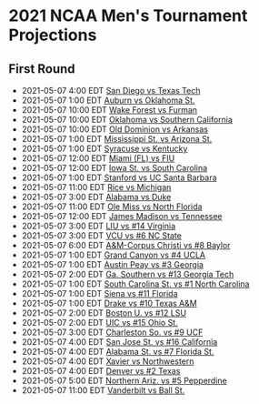 # 2021 NCAA Men's Tournament Projections

## First Round

- 2021-05-07	 4:00 EDT	[San Diego vs Texas Tech](.)
- 2021-05-07	 1:00 EDT	[Auburn vs Oklahoma St.](.)
- 2021-05-07	10:00 EDT	[Wake Forest vs Furman](.)
- 2021-05-07	10:00 EDT	[Oklahoma vs Southern California](.)
- 2021-05-07	10:00 EDT	[Old Dominion vs Arkansas](.)
- 2021-05-07	 1:00 EDT	[Mississippi St. vs Arizona St.](.)
- 2021-05-07	 1:00 EDT	[Syracuse vs Kentucky](.)
- 2021-05-07	12:00 EDT	[Miami (FL) vs FIU](.)
- 2021-05-07	12:00 EDT	[Iowa St. vs South Carolina](.)
- 2021-05-07	 1:00 EDT	[Stanford vs UC Santa Barbara](.)
- 2021-05-07	11:00 EDT	[Rice vs Michigan](.)
- 2021-05-07	 3:00 EDT	[Alabama vs Duke](.)
- 2021-05-07	11:00 EDT	[Ole Miss vs North Florida](.)
- 2021-05-07	12:00 EDT	[James Madison vs Tennessee](.)
- 2021-05-07	 3:00 EDT	[LIU vs #14 Virginia](.)
- 2021-05-07	 3:00 EDT	[VCU vs #6 NC State](.)
- 2021-05-07	 6:00 EDT	[A&M-Corpus Christi vs #8 Baylor](.)
- 2021-05-07	 1:00 EDT	[Grand Canyon vs #4 UCLA](.)
- 2021-05-07	 1:00 EDT	[Austin Peay vs #3 Georgia](.)
- 2021-05-07	 2:00 EDT	[Ga. Southern vs #13 Georgia Tech](.)
- 2021-05-07	 1:00 EDT	[South Carolina St. vs #1 North Carolina](.)
- 2021-05-07	 1:00 EDT	[Siena vs #11 Florida](.)
- 2021-05-07	 1:00 EDT	[Drake vs #10 Texas A&M](.)
- 2021-05-07	 2:00 EDT	[Boston U. vs #12 LSU](.)
- 2021-05-07	 2:00 EDT	[UIC vs #15 Ohio St.](.)
- 2021-05-07	 3:00 EDT	[Charleston So. vs #9 UCF](.)
- 2021-05-07	 4:00 EDT	[San Jose St. vs #16 California](.)
- 2021-05-07	 4:00 EDT	[Alabama St. vs #7 Florida St.](.)
- 2021-05-07	 4:00 EDT	[Xavier vs Northwestern](.)
- 2021-05-07	 4:00 EDT	[Denver vs #2 Texas](.)
- 2021-05-07	 5:00 EDT	[Northern Ariz. vs #5 Pepperdine](.)
- 2021-05-07	11:00 EDT	[Vanderbilt vs Ball St.](.)